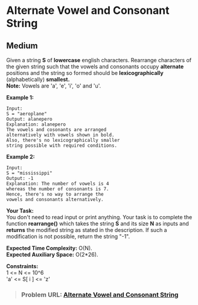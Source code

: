 # **Alternate Vowel and Consonant String**

## **Medium**

Given a string **S** of **lowercase** english characters. Rearrange characters of the given string such that the vowels and consonants occupy **alternate** positions and the string so formed should be **lexicographically** (alphabetically) **smallest.**  
**Note:** Vowels are 'a', 'e', 'i', 'o' and 'u'.

**Example 1:**

```
Input:
S = "aeroplane"
Output: alanepero
Explanation: alanepero
The vowels and cosonants are arranged
alternatively with vowels shown in bold.
Also, there's no lexicographically smaller
string possible with required conditions.
```

**Example 2:**

```
Input:
S = "mississippi"
Output: -1
Explanation: The number of vowels is 4
whereas the number of consonants is 7.
Hence, there's no way to arrange the
vowels and consonants alternatively.
```

**Your Task:**  
You don't need to read input or print anything. Your task is to complete the function **rearrange()** which takes the string **S** and its size **N** as inputs and **returns** the modified string as stated in the description. If such a modification is not possible, return the string "-1".

**Expected Time Complexity:** O(N).  
**Expected Auxiliary Space:** O(2\*26).

**Constraints:**  
1 &lt;= N &lt;= 10^6  
'a' &lt;= S\[ i \] &lt;= 'z'

> ### **Problem URL: [Alternate Vowel and Consonant String](https://practice.geeksforgeeks.org/problems/alternate-vowel-and-consonant-string2939/1)**
